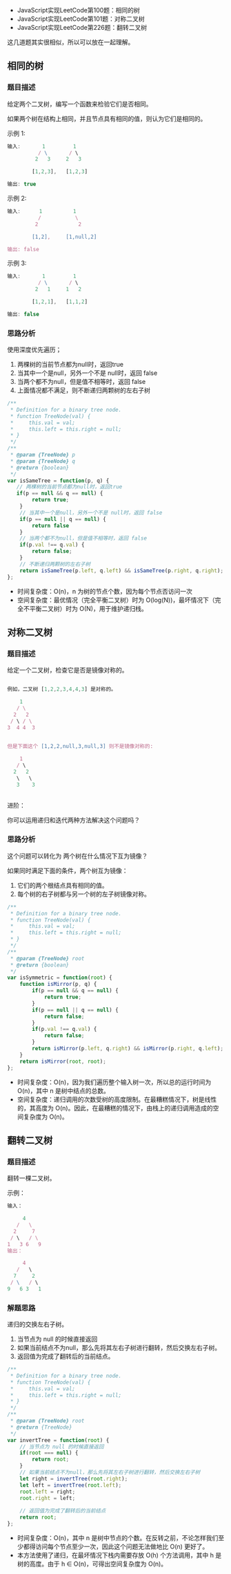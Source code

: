 - JavaScript实现LeetCode第100题：相同的树
- JavaScript实现LeetCode第101题：对称二叉树
- JavaScript实现LeetCode第226题：翻转二叉树

这几道题其实很相似，所以可以放在一起理解。

## 相同的树
### 题目描述

给定两个二叉树，编写一个函数来检验它们是否相同。

如果两个树在结构上相同，并且节点具有相同的值，则认为它们是相同的。

示例 1:
```js
输入:       1         1
          / \       / \
         2   3     2   3

        [1,2,3],   [1,2,3]

输出: true

```
示例 2:
```js
输入:      1          1
          /           \
         2             2

        [1,2],     [1,null,2]

输出: false

```
示例 3:
```js
输入:       1         1
          / \       / \
         2   1     1   2

        [1,2,1],   [1,1,2]

输出: false

```
### 思路分析
使用深度优先遍历；

1. 两棵树的当前节点都为null时，返回true
2. 当其中一个是null，另外一个不是 null时，返回 false
3. 当两个都不为null，但是值不相等时，返回 false
4. 上面情况都不满足，则不断递归两颗树的左右子树

```js
/**
 * Definition for a binary tree node.
 * function TreeNode(val) {
 *     this.val = val;
 *     this.left = this.right = null;
 * }
 */
/**
 * @param {TreeNode} p
 * @param {TreeNode} q
 * @return {boolean}
 */
var isSameTree = function(p, q) {
   // 两棵树的当前节点都为null时，返回true
   if(p == null && q == null) {
        return true;
    }
    // 当其中一个是null，另外一个不是 null时，返回 false
    if(p == null || q == null) {
        return false
    }
    // 当两个都不为null，但是值不相等时，返回 false
    if(p.val !== q.val) {
        return false;
    }
    // 不断递归两颗树的左右子树
    return isSameTree(p.left, q.left) && isSameTree(p.right, q.right);
};

```

- 时间复杂度：O(n)，n 为树的节点个数，因为每个节点否访问一次
- 空间复杂度：最优情况（完全平衡二叉树）时为 O(log(N))，最坏情况下（完全不平衡二叉树）时为 O(N)，用于维护递归栈。

## 对称二叉树
### 题目描述

给定一个二叉树，检查它是否是镜像对称的。
```js

例如，二叉树 [1,2,2,3,4,4,3] 是对称的。

    1
   / \
  2   2
 / \ / \
3  4 4  3
 

但是下面这个 [1,2,2,null,3,null,3] 则不是镜像对称的:

    1
   / \
  2   2
   \   \
   3    3
 
```
进阶：

你可以运用递归和迭代两种方法解决这个问题吗？

### 思路分析

这个问题可以转化为 两个树在什么情况下互为镜像？

如果同时满足下面的条件，两个树互为镜像：
1. 它们的两个根结点具有相同的值。
2. 每个树的右子树都与另一个树的左子树镜像对称。

```js
/**
 * Definition for a binary tree node.
 * function TreeNode(val) {
 *     this.val = val;
 *     this.left = this.right = null;
 * }
 */
/**
 * @param {TreeNode} root
 * @return {boolean}
 */
var isSymmetric = function(root) {
    function isMirror(p, q) {
        if(p == null && q == null) {
            return true;
        }
        if(p == null || q == null) {
            return false;
        }
        if(p.val !== q.val) {
            return false;
        }
        return isMirror(p.left, q.right) && isMirror(p.right, q.left);
    }
    return isMirror(root, root);
};
```
- 时间复杂度：O(n)，因为我们遍历整个输入树一次，所以总的运行时间为 O(n)，其中 n 是树中结点的总数。
- 空间复杂度：递归调用的次数受树的高度限制。在最糟糕情况下，树是线性的，其高度为 O(n)。因此，在最糟糕的情况下，由栈上的递归调用造成的空间复杂度为 O(n)。


## 翻转二叉树
### 题目描述
翻转一棵二叉树。

示例：
```js
输入：

     4
   /   \
  2     7
 / \   / \
1   3 6   9
输出：

     4
   /   \
  7     2
 / \   / \
9   6 3   1
```
### 解题思路

递归的交换左右子树。
1. 当节点为 null 的时候直接返回
2. 如果当前结点不为null，那么先将其左右子树进行翻转，然后交换左右子树。
3. 返回值为完成了翻转后的当前结点。
```js
/**
 * Definition for a binary tree node.
 * function TreeNode(val) {
 *     this.val = val;
 *     this.left = this.right = null;
 * }
 */
/**
 * @param {TreeNode} root
 * @return {TreeNode}
 */
var invertTree = function(root) {
    // 当节点为 null 的时候直接返回
    if(root === null) {
        return root;
    }
    // 如果当前结点不为null，那么先将其左右子树进行翻转，然后交换左右子树
    let right = invertTree(root.right);
    let left = invertTree(root.left);
    root.left = right;
    root.right = left;
    
    // 返回值为完成了翻转后的当前结点
    return root;
};
```
- 时间复杂度：O(n)，其中 n 是树中节点的个数。在反转之前，不论怎样我们至少都得访问每个节点至少一次，因此这个问题无法做地比 O(n) 更好了。
- 本方法使用了递归，在最坏情况下栈内需要存放 O(h) 个方法调用，其中 h 是树的高度。由于 h $\in$ O(n)，可得出空间复杂度为 O(n)。
